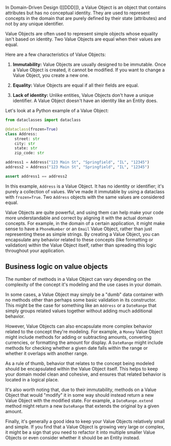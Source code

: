 In Domain-Driven Design ([[DDD]]), a Value Object is an object that contains attributes but has no conceptual identity. They are used to represent concepts in the domain that are purely defined by their state (attributes) and not by any unique identifier.

Value Objects are often used to represent simple objects whose equality isn't based on identity. Two Value Objects are equal when their values are equal.

Here are a few characteristics of Value Objects:

1. **Immutability:** Value Objects are usually designed to be immutable. Once a Value Object is created, it cannot be modified. If you want to change a Value Object, you create a new one.

1. **Equality:** Value Objects are equal if all their fields are equal.

1. **Lack of identity:** Unlike entities, Value Objects don't have a unique identifier. A Value Object doesn't have an identity like an Entity does.

Let's look at a Python example of a Value Object:

```python
from dataclasses import dataclass

@dataclass(frozen=True)
class Address:
    street: str
    city: str
    state: str
    zip_code: str

address1 = Address("123 Main St", "Springfield", "IL", "12345")
address2 = Address("123 Main St", "Springfield", "IL", "12345")

assert address1 == address2
```

In this example, `Address` is a Value Object. It has no identity or identifier; it's purely a collection of values. We've made it immutable by using a dataclass with `frozen=True`. Two `Address` objects with the same values are considered equal.

Value Objects are quite powerful, and using them can help make your code more understandable and correct by aligning it with the actual domain concepts. For example, in the domain of a certain application, it might make sense to have a `PhoneNumber` or an `Email` Value Object, rather than just representing these as simple strings. By creating a Value Object, you can encapsulate any behavior related to these concepts (like formatting or validation) within the Value Object itself, rather than spreading this logic throughout your application.

## Business logic on value objects

The number of methods in a Value Object can vary depending on the complexity of the concept it's modeling and the use cases in your domain.

In some cases, a Value Object may simply be a "dumb" data container with no methods other than perhaps some basic validation in its constructor. This might be the case for something like an `Address` or a `DateRange` that simply groups related values together without adding much additional behavior.

However, Value Objects can also encapsulate more complex behavior related to the concept they're modeling. For example, a `Money` Value Object might include methods for adding or subtracting amounts, converting currencies, or formatting the amount for display. A `DateRange` might include methods for checking whether a given date falls within the range or whether it overlaps with another range.

As a rule of thumb, behavior that relates to the concept being modeled should be encapsulated within the Value Object itself. This helps to keep your domain model clean and cohesive, and ensures that related behavior is located in a logical place.

It's also worth noting that, due to their immutability, methods on a Value Object that would "modify" it in some way should instead return a new Value Object with the modified state. For example, a `DateRange.extend` method might return a new `DateRange` that extends the original by a given amount.

Finally, it's generally a good idea to keep your Value Objects relatively small and simple. If you find that a Value Object is growing very large or complex, it might be a sign that you need to refactor it into multiple smaller Value Objects or even consider whether it should be an Entity instead.
